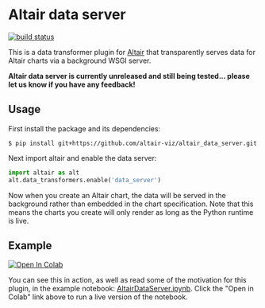 # Altair data server

[![build status](http://img.shields.io/travis/altair-viz/altair_data_server/master.svg?style=flat)](https://travis-ci.org/altair-viz/altair_data_server)

This is a data transformer plugin for [Altair](http://altair-viz.github.io)
that transparently serves data for Altair charts via a background WSGI server.

**Altair data server is currently unreleased and still being tested... please
let us know if you have any feedback!**

## Usage

First install the package and its dependencies:

```
$ pip install git+https://github.com/altair-viz/altair_data_server.git
```

Next import altair and enable the data server:
```python
import altair as alt
alt.data_transformers.enable('data_server')
```
Now when you create an Altair chart, the data will be served in the background
rather than embedded in the chart specification. Note that this means the
charts you create will only render as long as the Python runtime is live.

## Example

[![Open In Colab](https://colab.research.google.com/assets/colab-badge.svg)](https://colab.research.google.com/github/altair-viz/altair_data_server/blob/master/AltairDataServer.ipynb)

You can see this in action, as well as read some of the motivation for this
plugin, in the example notebook: [AltairDataServer.ipynb](AltairDataServer.ipynb).
Click the "Open in Colab" link above to run a live version of the notebook.
